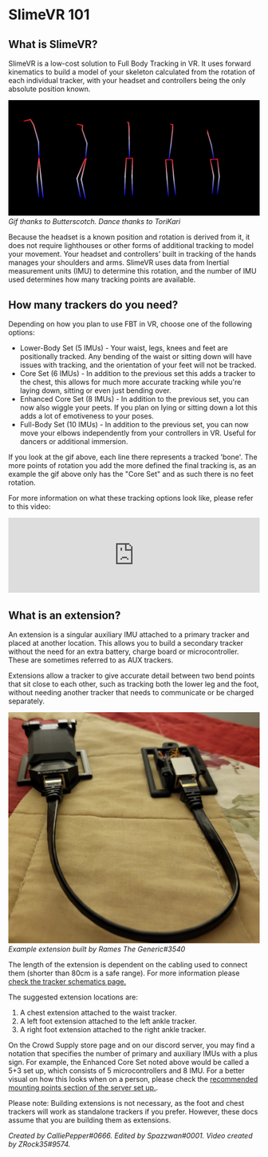 # SlimeVR 101

## What is SlimeVR?

SlimeVR is a low-cost solution to Full Body Tracking in VR. It uses forward
kinematics to build a model of your skeleton calculated from the rotation of
each individual tracker, with your headset and controllers being the only
absolute position known.

![Skeleton tracking](assets/img/ostriches.gif)<br>
*Gif thanks to Butterscotch. Dance thanks to ToriKari*

Because the headset is a known position and rotation is derived from it, it does
not require lighthouses or other forms of additional tracking to model your
movement. Your headset and controllers’ built in tracking of the hands manages
your shoulders and arms. SlimeVR uses data from Inertial measurement units (IMU)
to determine this rotation, and the number of IMU used determines how many
tracking points are available.

## How many trackers do you need?

Depending on how you plan to use FBT in VR, choose one of the following options:

* Lower-Body Set (5 IMUs) - Your waist, legs, knees and feet are positionally
   tracked. Any bending of the waist or sitting down will have issues with
   tracking, and the orientation of your feet will not be tracked.
* Core Set (6 IMUs) - In addition to the previous set this adds a tracker to the
   chest, this allows for much more accurate tracking while you're laying down,
   sitting or even just bending over.
* Enhanced Core Set (8 IMUs) - In addition to the previous set, you can now also
   wiggle your peets. If you plan on lying or sitting down a lot this adds a
   lot of emotiveness to your poses.
* Full-Body Set (10 IMUs) - In addition to the previous set, you can now move
   your elbows independently from your controllers in VR. Useful for dancers or
   additional immersion.

If you look at the gif above, each line there represents a tracked 'bone'. The
more points of rotation you add the more defined the final tracking is, as an
example the gif above only has the "Core Set" and as such there is no feet
rotation.

For more information on what these tracking options look like, please refer to
this video:

<div class="video-container">
   <iframe
   width="100%"
   height="auto"
   src="https://www.youtube.com/embed/KN3dxGNAq34"
   title="YouTube video player"
   frameborder="0"
   allow="accelerometer; autoplay; clipboard-write; encrypted-media; gyroscope;
      picture-in-picture"
   allowfullscreen>
   </iframe>
</div>

## What is an extension?

An extension is a singular auxiliary IMU attached to a primary tracker and
placed at another location. This allows you to build a secondary tracker without
the need for an extra battery, charge board or microcontroller. These are
sometimes referred to as AUX trackers.

Extensions allow a tracker to give accurate detail between two bend points that
sit close to each other, such as tracking both the lower leg and the foot,
without needing another tracker that needs to communicate or be charged
separately.

![Extension Image](assets/img/extension.png)<br>
*Example extension built by Rames The Generic#3540*

The length of the extension is dependent on the cabling used to connect them
(shorter than 80cm is a safe range). For more information please
[check the tracker schematics page.](diy/tracker-schematics.md)

The suggested extension locations are:

1. A chest extension attached to the waist tracker.
2. A left foot extension attached to the left ankle tracker.
3. A right foot extension attached to the right ankle tracker.

On the Crowd Supply store page and on our discord server, you may find a
notation that specifies the number of primary and auxiliary IMUs with a plus
sign. For example, the Enhanced Core Set noted above would be called a 5+3 set
up, which consists of 5 microcontrollers and 8 IMU. For a better visual on how
this looks when on a person, please check the
[recommended mounting points section of the server set up.](server/putting-on-trackers.md#recommended-mounting-points).

Please note: Building extensions is not necessary, as the foot and chest
trackers will work as standalone trackers if you prefer. However, these docs
assume that you are building them as extensions.

*Created by CalliePepper#0666. Edited by Spazzwan#0001.
Video created by ZRock35#9574.*
